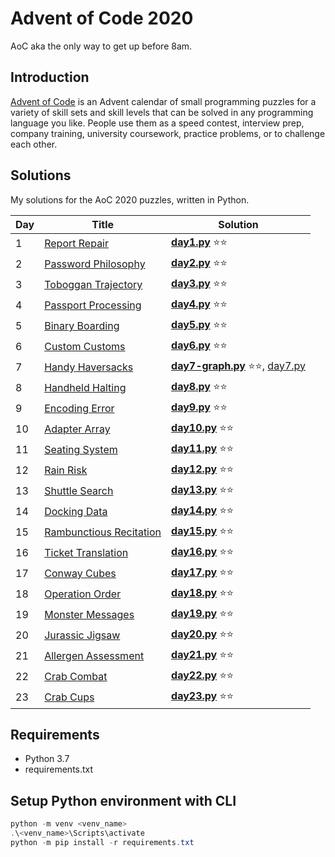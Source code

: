 # Advent of Code 2020

AoC aka the only way to get up before 8am.

## Introduction

[Advent of Code](https://adventofcode.com/2020) is an Advent calendar of small programming puzzles for a variety of
skill sets and skill levels that can be solved in any programming language you like. People use them as a speed contest,
interview prep, company training, university coursework, practice problems, or to challenge each other.

## Solutions

My solutions for the AoC 2020 puzzles, written in Python.

| Day  | Title                                                      | Solution                                  |
|------|------------------------------------------------------------|----------------------------------------------|
| 1    | [Report Repair](https://adventofcode.com/2020/day/1)                  | **[day1.py](src/day1.py)**  ⭐⭐ |
| 2    | [Password Philosophy](https://adventofcode.com/2020/day/2)            | **[day2.py](src/day2.py)**  ⭐⭐ |
| 3    | [Toboggan Trajectory](https://adventofcode.com/2020/day/3)            | **[day3.py](src/day3.py)**  ⭐⭐ |
| 4    | [Passport Processing](https://adventofcode.com/2020/day/4)            | **[day4.py](src/day4.py)**  ⭐⭐ |
| 5    | [Binary Boarding](https://adventofcode.com/2020/day/5)                | **[day5.py](src/day5.py)**  ⭐⭐ |
| 6    | [Custom Customs](https://adventofcode.com/2020/day/6)                 | **[day6.py](src/day6.py)**  ⭐⭐ |
| 7    | [Handy Haversacks](https://adventofcode.com/2020/day/7)               | **[day7-graph.py](src/day7-graph.py)**  ⭐⭐, [day7.py](src/day7.py)  |
| 8    | [Handheld Halting](https://adventofcode.com/2020/day/8)               | **[day8.py](src/day8.py)** ⭐⭐  |
| 9    | [Encoding Error](https://adventofcode.com/2020/day/9)                 | **[day9.py](src/day9.py)** ⭐⭐  |
| 10   | [Adapter Array](https://adventofcode.com/2020/day/10)                 | **[day10.py](src/day10.py)** ⭐⭐  |
| 11   | [Seating System](https://adventofcode.com/2020/day/11)                | **[day11.py](src/day11.py)** ⭐⭐  |
| 12   | [Rain Risk](https://adventofcode.com/2020/day/12)                     | **[day12.py](src/day12.py)** ⭐⭐  |
| 13   | [Shuttle Search](https://adventofcode.com/2020/day/13)                | **[day13.py](src/day13.py)** ⭐⭐ |
| 14   | [Docking Data](https://adventofcode.com/2020/day/14)                  | **[day14.py](src/day14.py)** ⭐⭐ |
| 15   | [Rambunctious Recitation](https://adventofcode.com/2020/day/15)       | **[day15.py](src/day15.py)** ⭐⭐ |
| 16   | [Ticket Translation](https://adventofcode.com/2020/day/16)            | **[day16.py](src/day16.py)** ⭐⭐ |
| 17   | [Conway Cubes](https://adventofcode.com/2020/day/17)                  | **[day17.py](src/day17.py)** ⭐⭐ |
| 18   | [Operation Order](https://adventofcode.com/2020/day/18)               | **[day18.py](src/day18.py)** ⭐⭐ |
| 19   | [Monster Messages](https://adventofcode.com/2020/day/19)              | **[day19.py](src/day19.py)** ⭐⭐ |
| 20   | [Jurassic Jigsaw](https://adventofcode.com/2020/day/20)               | **[day20.py](src/day20.py)** ⭐⭐ |
| 21   | [Allergen Assessment](https://adventofcode.com/2020/day/21)           | **[day21.py](src/day21.py)** ⭐⭐ |
| 22   | [Crab Combat](https://adventofcode.com/2020/day/22)                   | **[day22.py](src/day22.py)** ⭐⭐ |
| 23   | [Crab Cups](https://adventofcode.com/2020/day/23)                     | **[day23.py](src/day23.py)** ⭐⭐ |




## Requirements

- Python 3.7
- requirements.txt

## Setup Python environment with CLI

```powershell
python -m venv <venv_name>
.\<venv_name>\Scripts\activate
python -m pip install -r requirements.txt
```
